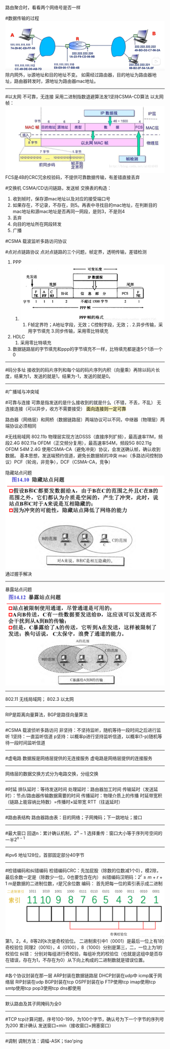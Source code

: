 路由聚合时，看看两个网络号是否一样

#数据传输的过程
![](附件/Pasted%20image%2020221018202021.png)
除内网外，ip源地址和目的地址不变。
如需经过路由器，目的地址为路由器地址，路由器转发时，源地址为路由器mac地址。

---

#以太网
不可靠，无连接
采用二进制指数退避算法发1坚持CSMA-CD算法
以太网帧：![](附件/Pasted%20image%2020221018191424.png)
FCS是4B的CRC冗余校验码，不提供可靠数据传输，有差错直接丢弃

#交换机
CSMA/CD访问链路，发送帧
交换表的构造：
1. 收到帧时，保存源mac地址以及对应的接受端口号
2. 如果存在，不记录，不存在，则5。再表中寻找目的mac地址，在判断目的mac地址和源mac地址是否再同一网段，是则3，不是则4
3. 丢弃
4. 向目的地址所在网段转发
5. 广播

#CSMA 载波监听多路访问协议

#点对点链路协议
点对点链路的三个问题，帧定界，透明传输，差错检测
1. PPP
	1. ![](附件/Pasted%20image%2020221018211020.png)
		1. F帧定界符；A地址字段，无效；C控制字段，无效；. 
		2.异步传输，采用字节填充
		3.同步传输，采用零比特填充
1. HDLC
	1. 采用零比特填充
2. 数据链路层的字节填充和ppp的字节填充不一样，比特填充都是逢5个1添一个0

---
#码分多址 
接收到的码片序列和每个站的码片序列内积（向量乘）再除以码片长度，结果为1，发送的就是1，结果为-1，发送的就是0。

---
#广播域与冲突域

#可靠与连接
可靠是指发送的是什么接收到的就是什么（不错，不丢，不乱）
无连接连接（可以异步，收方不需要接受）
<mark style="background: #FFF3A3A6;">面向连接则一定可靠</mark>

路由器（网络层）和网桥（数据链路层）两端协议可以不同，中继器（物理层）两端协议必须相同

#无线局域网
802.11b 物理层实现方法DSSS（直接序列扩频），最高速率11M，频段2.4G
802.11a                           OFDM（正交频分复用），最高速率54M，频段5G
802.11g                           OFDM                                                54M          2.4G
使用CSMA-CA（避免冲突）协议，会发送确认帧，确认收到数据。
	基本思想，发送端预约信道，避免长数据帧的冲突
mac（多路访问控制协议）PCF（轮询，非竞争），DCF（CSMA-CA，竞争）

隐藏站点问题
![](附件/Pasted%20image%2020221021183517.png)
通过握手解决

---
暴露站点问题
![](附件/Pasted%20image%2020221021183729.png)

---
802.11 无线局域网； 802.3 以太网

---
RIP是距离向量算法，BGP是路径向量算法

---
#CSMA 载波侦听多路访问
非坚持：不坚持监听，随机等待一段时间之后进行监听
1坚持：一直监听信道
p坚持：以概率p进行坚持监听信道，以概率(1-p)随机等待一段时间监听信道

---
#虚电路
数据报是网络层提供的无连接服务
虚电路是网络层提供的连接服务

---
网络层的数据交换方式分为电路交换，分组交换

---
#时延
排队延时：等待发送时间
处理延时：路由器加工时间
传输延时（发送延时）：节点/路由器传输数据需要的时间
传播延时：物理介质上的传播
时延带宽积（链路上能容纳比特数）=传播时$\times$延带宽
RTT（往返延时）

---
#路由表结构
路由器路由表：目的网络；子网掩码；下一跳地址；接口

---
#最大窗口
回退n：累计确认机制，$2^n-1$
选择重传：窗口大小等于序列号空间的一半$2^{n-1}$

---
#ipv6
地址128位，首部固定部分40字节

---
#检错编码和纠错编码
检错编码CRC：先加屁股（除数的位数减1个0），模2除，最后余数一定是（除数少一位，0也要包含在内）
纠错编码汉明码：$2^{r}\ge m+r+1$
m是数据的二进制位数，r是冗余位数
编码：
首先把每一位的索引表示成二进制
![](附件/Pasted%20image%2020221027185555.png)
第1，2，4，8等2的k次是奇校验位。
二进制索引中1（0001）是最后一位上有1的奇校验位
同理2（0010），4（0100），8（1000）分别是第三，二，一位上为1的校验位
纠错：
分别对每组进行奇校验，每组补充的校验位（也就是这组中是否存在错误，存在为1，不存在为0）从下向上构成的二进制数就是错误位置。

---
#各个协议封装在那一层
ARP封装在数据链路层
DHCP封装在udp中
icmp属于网络层
RIP封装在udp
BGP封装在tcp
OSPF封装在ip
FTP使用tcp
imap使用tcp
smtp使用tcp
pop3使用tcp
dns都使用

---
默认路由及其子网掩码为全0

---
#TCP
tcp计算问题，序号100-199，为100个字节，确认号为下一个字节的序列号为200
累计确认
发送窗口=min（接收窗口+拥塞窗口）

---
#调制
调制方法：调幅-ASK；tiao'ping